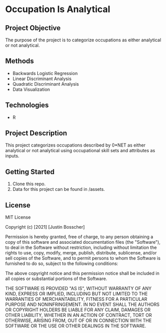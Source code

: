 # Occupation Is Analytical

## Project Objective
The purpose of the project is to categorize occupations as either analytical or not analytical.

## Methods
- Backwards Logistic Regression
- Linear Discriminant Analysis
- Quadratic Discriminant Analysis
- Data Visualization

## Technologies
 - R

## Project Description
This project categorizes occupations described by 0*NET as either analytical or not analytical using occupational skill sets and attributes as inputs.

## Getting Started
1. Clone this repo.
2. Data for this project can be found in /assets.

## License
MIT License

Copyright (c) [2021] [Justin Bosscher]

Permission is hereby granted, free of charge, to any person obtaining a copy
of this software and associated documentation files (the "Software"), to deal
in the Software without restriction, including without limitation the rights
to use, copy, modify, merge, publish, distribute, sublicense, and/or sell
copies of the Software, and to permit persons to whom the Software is
furnished to do so, subject to the following conditions:

The above copyright notice and this permission notice shall be included in all
copies or substantial portions of the Software.

THE SOFTWARE IS PROVIDED "AS IS", WITHOUT WARRANTY OF ANY KIND, EXPRESS OR
IMPLIED, INCLUDING BUT NOT LIMITED TO THE WARRANTIES OF MERCHANTABILITY,
FITNESS FOR A PARTICULAR PURPOSE AND NONINFRINGEMENT. IN NO EVENT SHALL THE
AUTHORS OR COPYRIGHT HOLDERS BE LIABLE FOR ANY CLAIM, DAMAGES OR OTHER
LIABILITY, WHETHER IN AN ACTION OF CONTRACT, TORT OR OTHERWISE, ARISING FROM,
OUT OF OR IN CONNECTION WITH THE SOFTWARE OR THE USE OR OTHER DEALINGS IN THE
SOFTWARE.
